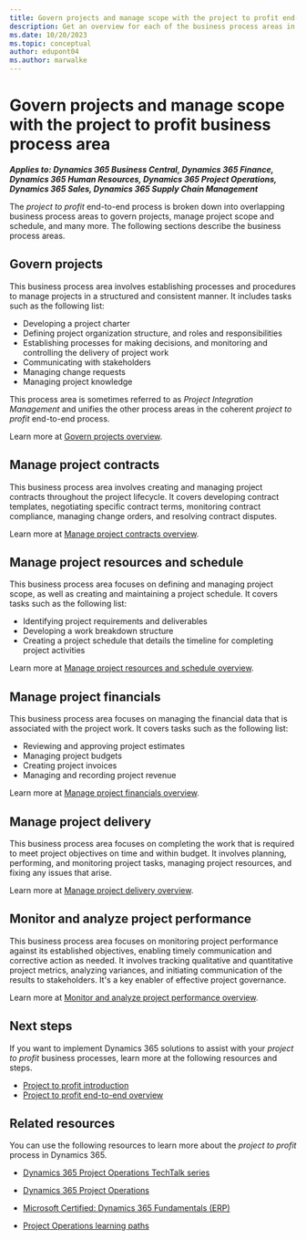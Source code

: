 ```yaml
---
title: Govern projects and manage scope with the project to profit end-to-end business process area
description: Get an overview for each of the business process areas in the project to profit end-to-end business process flow in Dynamics 365 solutions.
ms.date: 10/20/2023
ms.topic: conceptual
author: edupont04
ms.author: marwalke
---
```


# Govern projects and manage scope with the project to profit business process area

***Applies to: Dynamics 365 Business Central, Dynamics 365 Finance, Dynamics 365 Human Resources, Dynamics 365 Project Operations, Dynamics 365 Sales, Dynamics 365 Supply Chain Management***

The *project to profit* end-to-end process is broken down into overlapping business process areas to govern projects, manage project scope and schedule, and many more. The following sections describe the business process areas.

## Govern projects

This business process area involves establishing processes and procedures to manage projects in a structured and consistent manner. It includes tasks such as the following list:

- Developing a project charter
- Defining project organization structure, and roles and responsibilities
- Establishing processes for making decisions, and monitoring and controlling the delivery of project work
- Communicating with stakeholders
- Managing change requests
- Managing project knowledge

This process area is sometimes referred to as *Project Integration Management* and unifies the other process areas in the coherent *project to profit* end-to-end process.

Learn more at [Govern projects overview](project-to-profit-govern-projects-overview.md). 
<!-- MOVED TO P2Q ## Manage project opportunities

This business process area involves identifying, sizing, and evaluating potential project opportunities. It also covers determining which projects to pursue, based on their alignment with organizational goals and objectives. Also included are conducting feasibility studies, assessing project risks, and developing business cases to justify project investments.

Learn more at [Manage project opportunities overview](project-to-profit-manage-project-opportunities-overview.md). -->

<!-- MOVED TO P2Q## Manage project quotations

This business process area involves creating and submitting project quotations to customers or clients. It covers tasks such as the following list:

- Defining the scope of work
- Estimating project costs
- Analyzing quote profitability
- Creating a proposal that outlines the project deliverables, timeframe, and commercial terms

The business process area also includes iteratively revising the proposal until it's finally accepted or rejected. -->

## Manage project contracts

This business process area involves creating and managing project contracts throughout the project lifecycle. It covers developing contract templates, negotiating specific contract terms, monitoring contract compliance, managing change orders, and resolving contract disputes.  

Learn more at [Manage project contracts overview](project-to-profit-manage-project-contracts-overview.md).  
 
## Manage project resources and schedule

This business process area focuses on defining and managing project scope, as well as creating and maintaining a project schedule. It covers tasks such as the following list:

- Identifying project requirements and deliverables
- Developing a work breakdown structure
- Creating a project schedule that details the timeline for completing project activities

Learn more at [Manage project resources and schedule overview](project-to-profit-manage-project-scope-schedule-overview.md).
<!-- Guessing this next L2 belongs here-->
## Manage project financials

This business process area focuses on managing the financial data that is associated with the project work. It covers tasks such as the following list:

- Reviewing and approving project estimates
- Managing project budgets
- Creating project invoices
- Managing and recording project revenue

Learn more at [Manage project financials overview](project-to-profit-manage-project-financials-overview.md).

<!-- ## Resource a project

This business process area focuses on ensuring that projects have the necessary resources to be completed successfully, including equipment, materials, and personnel. It involves identifying resource requirements, securing the necessary resources, and managing them throughout the project lifecycle.

Learn more at [Resource a project overview](project-to-profit-resource-projects.md). -->

## Manage project delivery

This business process area focuses on completing the work that is required to meet project objectives on time and within budget. It involves planning, performing, and monitoring project tasks, managing project resources, and fixing any issues that arise.

Learn more at [Manage project delivery overview](project-to-profit-deliver-project-work.md).

<!-- ## Manage project supply chain

This business process area focuses on ensuring that project teams have access to the necessary goods and services to complete projects successfully. It includes managing tasks such as the following list:

- The procurement process
- Supplier relationships
- Inventory levels

It also covers tracking and resolving any supply chain issues that arise.

Learn more at [Manage project supply chain overview](project-to-profit-manage-project-supply-chain-overview.md). -->

<!-- REPLACED by Manage project financials ## Capture project expenses

This business process area focuses on accurately tracking and recording project-related expenses. It involves recording project expenses and allocating their costs to specific projects.

Learn more at [Capture project expenses overview](project-to-profit-capture-project-expenses-overview.md). -->

<!-- REPLACED by Manage project financials ## Process project invoices

This business process area focuses on managing the invoicing process associated with completed project work. It involves generating invoices according to contractual arrangements, tracking payments, and resolving any billing issues that arise.

Learn more at [Process project invoices overview](project-to-profit-process-project-invoices-overview.md). -->

<!-- REPLACED by Manage project financials ## Recognize project revenue

This business process area focuses on accurately recognizing revenue associated with projects. It involves tasks such as the following list:

- Defining revenue recognition rules that comply with organizational preferences and regulatory requirements
- Calculating revenue amounts based on completed work
- Recording corresponding accounting entries

Learn more at [Recognize project revenue overview](project-to-profit-recognize-project-revenue.md). -->

<!-- REPLACED by Manage project financials ## Make adjustments to project transactions

This business process area focuses on managing project-related accounting transactions and making any necessary adjustments. It involves reconciling transactions, correcting errors, and ensuring that project-related financial records are accurate and up to date.

## REPLACED by Manage project financials Manage project budgets

This business process area involves tasks such as the following list:

- Creating and revising project budgets
- Tracking attributable project costs and revenues
- Reconciling costs and revenues against budgeted amounts
- Analyzing project financial performance
- Initiating corrective actions

It includes defining project cost elements and estimating project costs and revenues. It also covers creating a project budget with the appropriate level of detail for the expected amounts and their timing. -->

<!-- CUT? ## Manage project quality

This business process area involves tasks such as the following list:

- Defining and managing project quality, including establishing quality standards and processes
- Monitoring the quality of project outputs
- Implementing corrective actions as needed

It includes developing quality plans, defining quality metrics, and conducting quality audits.

## CUT? Manage project risks

This business process area involves tasks such as the following list:

- Defining and managing project risks, including assessing the probability and impact of risks
- Developing risk mitigation plans
- Monitoring and controlling risks

It also covers activities such as the following list:

- Planning risk management activities
- Identifying and analyzing project risks
- Planning risk responses
- Monitoring risk status
- Implementing risk responses throughout the project lifecycle

## CUT? Manage project stakeholders

This business process area involves tasks such as the following list:

- Identifying and managing project stakeholders
- Developing stakeholder management plans
- Communicating effectively with stakeholders throughout the project lifecycle

It also covers activities such as the following list:

- Understanding stakeholder needs
- Defining their roles and responsibilities
- Managing expectations
- Monitoring and managing engagement to ensure sufficient support for the project and adoption of its outputs

## CUT? Manage project communications

This business process area involves establishing an effective project communications approach and plan and executing it to keep stakeholders informed and engaged. It includes understanding the information needs of all stakeholders, the ongoing development of appropriate content, timely communication of it, and monitoring of its effectiveness. Collaboration platforms like Microsoft Teams, SharePoint and Viva Engage are invaluable for facilitating optimal project communications.
 -->
## Monitor and analyze project performance

This business process area focuses on monitoring project performance against its established objectives, enabling timely communication and corrective action as needed. It involves tracking qualitative and quantitative project metrics, analyzing variances, and initiating communication of the results to stakeholders. It's a key enabler of effective project governance.

Learn more at [Monitor and analyze project performance overview](project-to-profit-monitor-analyze-project-performance-overview.md).

## Next steps

If you want to implement Dynamics 365 solutions to assist with your *project to profit* business processes, learn more at the following resources and steps.

- [Project to profit introduction](project-to-profit-introduction.md)
- [Project to profit end-to-end overview](project-to-profit-overview.md)

## Related resources

You can use the following resources to learn more about the *project to profit* process in Dynamics 365.

- [Dynamics 365 Project Operations TechTalk series](https://community.dynamics.com/blogs/post/?postid=a18d2afb-428f-420d-829b-2fd5820132a6)

- [Dynamics 365 Project Operations](/dynamics365/project-operations/)

- [Microsoft Certified: Dynamics 365 Fundamentals (ERP)](/certifications/d365-fundamentals-finance-and-operations-apps-erp/)

- [Project Operations learning paths](/training/browse/?expanded=dynamics-365&products=dynamics-project-operations&resource_type=learning%20path)

<!--## Tags
*Stakeholders:* Executive Sponsor, Project Manager, IT Department, Finance Department, Sales and Marketing Teams and Business Users

*Products:* Dynamics 365 Business Central, Dynamics 365 Finance, Dynamics 365 Human Resources, Dynamics 365 Project Operations, Dynamics 365 Sales, Dynamics 365 Supply Chain Management
